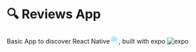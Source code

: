 # 🔍&nbsp;Reviews App
Basic App to discover React Native<img alt="React" width="20px" src="https://raw.githubusercontent.com/github/explore/80688e429a7d4ef2fca1e82350fe8e3517d3494d/topics/react/react.png" />, built with expo <img src='https://cdn-images-1.medium.com/fit/c/36/36/1*X-fapKtVHxMoxieIA7aKCg.png' alt='expo' height='20'>

